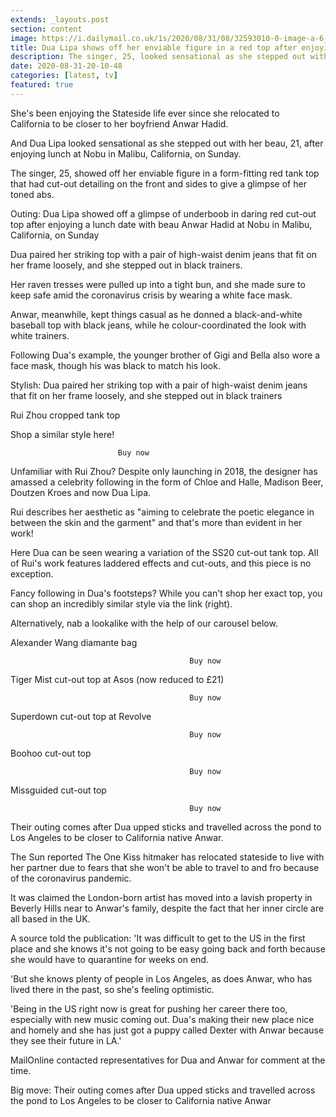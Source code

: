 ```yaml
---
extends: _layouts.post
section: content
image: https://i.dailymail.co.uk/1s/2020/08/31/08/32593010-0-image-a-6_1598858170598.jpg 
title: Dua Lipa shows off her enviable figure in a red top after enjoying a lunch with beau Anwar Hadid 
description: The singer, 25, looked sensational as she stepped out with her beau, 21, after enjoying lunch at Nobu in Malibu, California, on Sunday. 
date: 2020-08-31-20-10-48 
categories: [latest, tv] 
featured: true 
--- 
```

She's been enjoying the Stateside life ever since she relocated to California to be closer to her boyfriend Anwar Hadid. 

And Dua Lipa looked sensational as she stepped out with her beau, 21, after enjoying lunch at Nobu in Malibu, California, on Sunday.

The singer, 25, showed off her enviable figure in a form-fitting red tank top that had cut-out detailing on the front and sides to give a glimpse of her toned abs. 

Outing: Dua Lipa showed off a glimpse of underboob in daring red cut-out top after enjoying a lunch date with beau Anwar Hadid at Nobu in Malibu, California, on Sunday

Dua paired her striking top with a pair of high-waist denim jeans that fit on her frame loosely, and she stepped out in black trainers.

Her raven tresses were pulled up into a tight bun, and she made sure to keep safe amid the coronavirus crisis by wearing a white face mask. 

Anwar, meanwhile, kept things casual as he donned a black-and-white baseball top with black jeans, while he colour-coordinated the look with white trainers.

Following Dua's example, the younger brother of Gigi and Bella also wore a face mask, though his was black to match his look. 

Stylish: Dua paired her striking top with a pair of high-waist denim jeans that fit on her frame loosely, and she stepped out in black trainers


                        
                    


                        
                            
                        
                    

Rui Zhou cropped tank top

Shop a similar style here!


                            Buy now
                        

Unfamiliar with Rui Zhou? Despite only launching in 2018, the designer has amassed a celebrity following in the form of Chloe and Halle, Madison Beer, Doutzen Kroes and now Dua Lipa.

Rui describes her aesthetic as "aiming to celebrate the poetic elegance in between the skin and the garment" and that's more than evident in her work! 

Here Dua can be seen wearing a variation of the SS20 cut-out tank top. All of Rui's work features laddered effects and cut-outs, and this piece is no exception.

Fancy following in Dua's footsteps? While you can't shop her exact top, you can shop an incredibly similar style via the link (right).

Alternatively, nab a lookalike with the help of our carousel below.

Alexander Wang diamante bag


                                            Buy now
                                        

Tiger Mist cut-out top at Asos (now reduced to £21)


                                            Buy now
                                        

Superdown cut-out top at Revolve


                                            Buy now
                                        

Boohoo cut-out top


                                            Buy now
                                        

Missguided cut-out top


                                            Buy now
                                        

Their outing comes after Dua upped sticks and travelled across the pond to Los Angeles to be closer to California native Anwar.

The Sun reported The One Kiss hitmaker has relocated stateside to live with her partner due to fears that she won't be able to travel to and fro because of the coronavirus pandemic. 

It was claimed the London-born artist has moved into a lavish property in Beverly Hills near to Anwar's family, despite the fact that her inner circle are all based in the UK. 

A source told the publication: 'It was difficult to get to the US in the first place and she knows it's not going to be easy going back and forth because she would have to quarantine for weeks on end. 

'But she knows plenty of people in Los Angeles, as does Anwar, who has lived there in the past, so she's feeling optimistic. 

'Being in the US right now is great for pushing her career there too, especially with new music coming out. Dua's making their new place nice and homely and she has just got a puppy called Dexter with Anwar because they see their future in LA.'

MailOnline contacted representatives for Dua and Anwar for comment at the time. 

Big move: Their outing comes after Dua upped sticks and travelled across the pond to Los Angeles to be closer to California native Anwar

